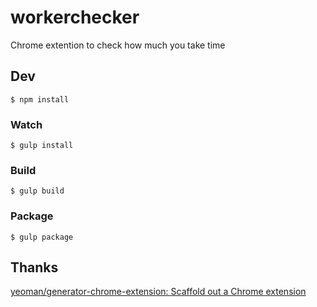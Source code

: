 # workerchecker

Chrome extention to check how much you take time


## Dev

```
$ npm install
```

### Watch

```
$ gulp install
```

### Build

```
$ gulp build
```

### Package

```
$ gulp package
```


## Thanks
[yeoman/generator\-chrome\-extension: Scaffold out a Chrome extension](https://github.com/yeoman/generator-chrome-extension#readme)
